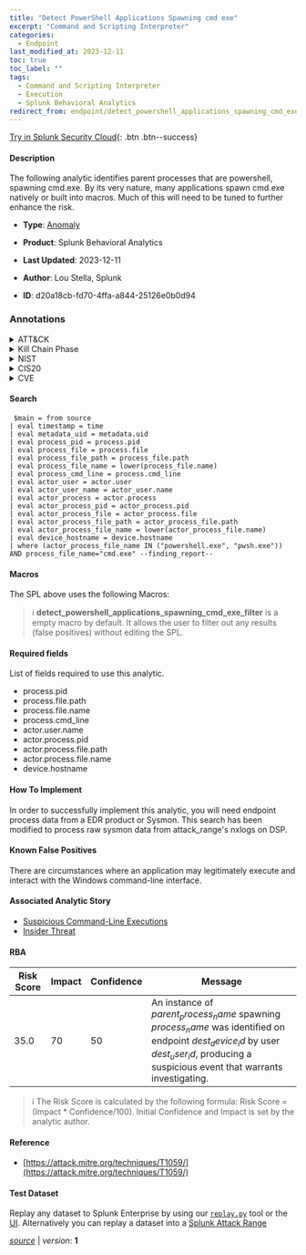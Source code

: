 ```yaml
---
title: "Detect PowerShell Applications Spawning cmd exe"
excerpt: "Command and Scripting Interpreter"
categories:
  - Endpoint
last_modified_at: 2023-12-11
toc: true
toc_label: ""
tags:
  - Command and Scripting Interpreter
  - Execution
  - Splunk Behavioral Analytics
redirect_from: endpoint/detect_powershell_applications_spawning_cmd_exe/
---
```




[Try in Splunk Security Cloud](https://www.splunk.com/en_us/cyber-security.html){: .btn .btn--success}

#### Description

The following analytic identifies parent processes that are powershell, spawning cmd.exe. By its very nature, many applications spawn cmd.exe natively or built into macros. Much of this will need to be tuned to further enhance the risk.

- **Type**: [Anomaly](https://github.com/splunk/security_content/wiki/Detection-Analytic-Types)
- **Product**: Splunk Behavioral Analytics

- **Last Updated**: 2023-12-11
- **Author**: Lou Stella, Splunk
- **ID**: d20a18cb-fd70-4ffa-a844-25126e0b0d94

### Annotations
<details>
  <summary>ATT&CK</summary>

<div markdown="1">

#### [ATT&CK](https://attack.mitre.org/)

| ID          | Technique   | Tactic         |
| ----------- | ----------- |--------------- |
| [T1059](https://attack.mitre.org/techniques/T1059/) | Command and Scripting Interpreter | Execution |

</div>
</details>


<details>
  <summary>Kill Chain Phase</summary>

<div markdown="1">

* Installation


</div>
</details>


<details>
  <summary>NIST</summary>

<div markdown="1">

* DE.AE



</div>
</details>

<details>
  <summary>CIS20</summary>

<div markdown="1">

* CIS 10



</div>
</details>

<details>
  <summary>CVE</summary>

<div markdown="1">


</div>
</details>


#### Search

```
 $main = from source  
| eval timestamp = time  
| eval metadata_uid = metadata.uid  
| eval process_pid = process.pid 
| eval process_file = process.file 
| eval process_file_path = process_file.path 
| eval process_file_name = lower(process_file.name) 
| eval process_cmd_line = process.cmd_line 
| eval actor_user = actor.user 
| eval actor_user_name = actor_user.name 
| eval actor_process = actor.process 
| eval actor_process_pid = actor_process.pid 
| eval actor_process_file = actor_process.file 
| eval actor_process_file_path = actor_process_file.path 
| eval actor_process_file_name = lower(actor_process_file.name) 
| eval device_hostname = device.hostname 
| where (actor_process_file_name IN ("powershell.exe", "pwsh.exe")) AND process_file_name="cmd.exe" --finding_report--
```

#### Macros
The SPL above uses the following Macros:

> :information_source:
> **detect_powershell_applications_spawning_cmd_exe_filter** is a empty macro by default. It allows the user to filter out any results (false positives) without editing the SPL.



#### Required fields
List of fields required to use this analytic.
* process.pid
* process.file.path
* process.file.name
* process.cmd_line
* actor.user.name
* actor.process.pid
* actor.process.file.path
* actor.process.file.name
* device.hostname



#### How To Implement
In order to successfully implement this analytic, you will need endpoint process data from a EDR product or Sysmon. This search has been modified to process raw sysmon data from attack_range&#39;s nxlogs on DSP.
#### Known False Positives
There are circumstances where an application may legitimately execute and interact with the Windows command-line interface.

#### Associated Analytic Story
* [Suspicious Command-Line Executions](/stories/suspicious_command-line_executions)
* [Insider Threat](/stories/insider_threat)




#### RBA

| Risk Score  | Impact      | Confidence   | Message      |
| ----------- | ----------- |--------------|--------------|
| 35.0 | 70 | 50 | An instance of $parent_process_name$ spawning $process_name$ was identified on endpoint $dest_device_id$ by user $dest_user_id$, producing a suspicious event that warrants investigating. |


> :information_source:
> The Risk Score is calculated by the following formula: Risk Score = (Impact * Confidence/100). Initial Confidence and Impact is set by the analytic author.


#### Reference

* [https://attack.mitre.org/techniques/T1059/](https://attack.mitre.org/techniques/T1059/)



#### Test Dataset
Replay any dataset to Splunk Enterprise by using our [`replay.py`](https://github.com/splunk/attack_data#using-replaypy) tool or the [UI](https://github.com/splunk/attack_data#using-ui).
Alternatively you can replay a dataset into a [Splunk Attack Range](https://github.com/splunk/attack_range#replay-dumps-into-attack-range-splunk-server)




[*source*](https://github.com/splunk/security_content/tree/develop/detections/endpoint/detect_powershell_applications_spawning_cmd_exe.yml) \| *version*: **1**